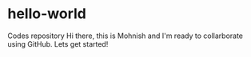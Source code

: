 # hello-world
Codes repository
Hi there, this is Mohnish and I'm ready to collarborate using GitHub. Lets get started!
